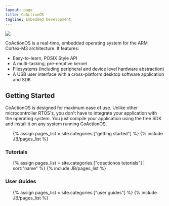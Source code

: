 ```yaml
---
layout: page
title: CoActionOS
tagline: Embedded Development
---
```


<img class="post_image" src="{{ BASE_PATH }}/images/CoActionOS-Logo.svg" />

CoActionOS is a real-time, embedded operating system for the ARM Cortex-M3 architecture. It features:

- Easy-to-learn, POSIX Style API
- A multi-tasking, pre-emptive kernel
- Filesystems (including peripheral and device level hardware abstraction)
- A USB user interface with a cross-platform desktop software application and SDK

## Getting Started

CoActionOS is designed for maximum ease of use.  Unlike other microcontroller RTOS's, 
you don't have to integrate your application with the operating system.  You just compile your 
application using the free SDK and install it on any system running CoActionOS.

<ul>
{% assign pages_list = site.categories.["getting started"] %} {% include JB/pages_list %}
</ul>

### Tutorials

<ul>
{% assign pages_list = site.categories.["coactionos tutorials"] | sort:"name" %} {% include JB/pages_list %}
</ul>

### User Guides

<ul>
{% assign pages_list = site.categories.["user guides"] %} {% include JB/pages_list %}
</ul>